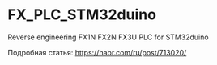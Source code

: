 # FX_PLC_STM32duino
Reverse engineering FX1N FX2N FX3U PLC for STM32duino

Подробная статья: https://habr.com/ru/post/713020/
